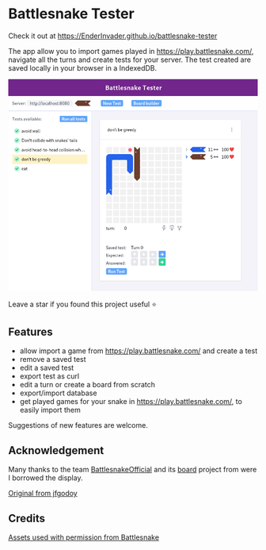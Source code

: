 # Battlesnake Tester

Check it out at https://EnderInvader.github.io/battlesnake-tester

The app allow you to import games played in https://play.battlesnake.com/, navigate all the turns and create tests
for your server. The test created are saved locally in your browser in a IndexedDB.

![image](src/assets/screenshot.png)

Leave a star if you found this project useful :star:

## Features

- allow import a game from https://play.battlesnake.com/ and create a test
- remove a saved test
- edit a saved test
- export test as curl
- edit a turn or create a board from scratch
- export/import database
- get played games for your snake in https://play.battlesnake.com/, to easily import them

Suggestions of new features are welcome.

## Acknowledgement

Many thanks to the team [BattlesnakeOfficial](https://github.com/BattlesnakeOfficial) and its [board](https://github.com/BattlesnakeOfficial/board) project from were I borrowed the display.

[Original from jfgodoy](https://github.com/jfgodoy/battlesnake-tester)

## Credits

[Assets used with permission from Battlesnake](https://play.battlesnake.com/)

